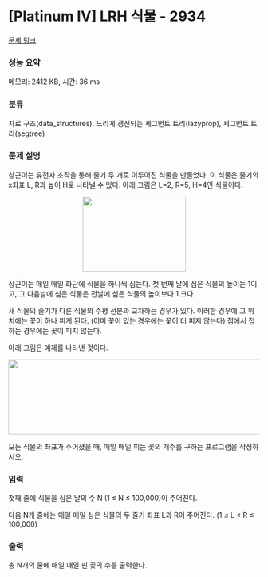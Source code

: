 # [Platinum IV] LRH 식물 - 2934 

[문제 링크](https://www.acmicpc.net/problem/2934) 

### 성능 요약

메모리: 2412 KB, 시간: 36 ms

### 분류

자료 구조(data_structures), 느리게 갱신되는 세그먼트 트리(lazyprop), 세그먼트 트리(segtree)

### 문제 설명

<p>상근이는 유전자 조작을 통해 줄기 두 개로 이루어진 식물을 만들었다. 이 식물은 줄기의 x좌표 L, R과 높이 H로 나타낼 수 있다. 아래 그림은 L=2, R=5, H=4인 식물이다.</p>

<p style="text-align: center;"><img alt="" src="https://upload.acmicpc.net/43949532-4476-43a6-9cd9-c81b375a5f91/-/preview/" style="width: 207px; height: 150px;"></p>

<p>상근이는 매일 매일 화단에 식물을 하나씩 심는다. 첫 번째 날에 심은 식물의 높이는 1이고, 그 다음날에 심은 식물은 전날에 심은 식물의 높이보다 1 크다.</p>

<p>새 식물의 줄기가 다른 식물의 수평 선분과 교차하는 경우가 있다. 이러한 경우에 그 위치에는 꽃이 하나 피게 된다. (이미 꽃이 있는 경우에는 꽃이 더 피지 않는다) 점에서 접하는 경우에는 꽃이 피지 않는다.</p>

<p>아래 그림은 예제를 나타낸 것이다.</p>

<p style="text-align: center;"><img alt="" src="https://upload.acmicpc.net/a2791ed1-78da-44e4-9e73-c042261d5b89/-/preview/" style="width: 844px; height: 150px;"></p>

<p>모든 식물의 좌표가 주어졌을 때, 매일 매일 피는 꽃의 개수를 구하는 프로그램을 작성하시오.</p>

### 입력 

 <p>첫째 줄에 식물을 심은 날의 수 N (1 ≤ N ≤ 100,000)이 주어진다.</p>

<p>다음 N개 줄에는 매일 매일 심은 식물의 두 줄기 좌표 L과 R이 주어진다. (1 ≤ L < R ≤ 100,000) </p>

### 출력 

 <p>총 N개의 줄에 매일 매일 핀 꽃의 수를 출력한다.</p>


